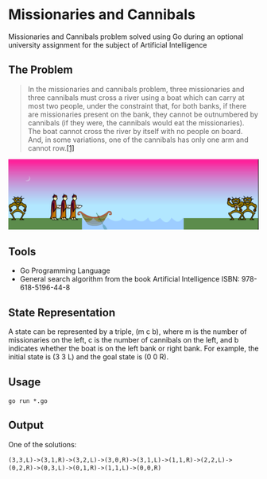 # Missionaries and Cannibals

Missionaries and Cannibals problem solved using Go during an optional university assignment for the subject of Artificial Intelligence

## The Problem

> In the missionaries and cannibals problem, three missionaries and three cannibals must cross a river using a boat which can carry at most two people, under the constraint that, for both banks, if there are missionaries present on the bank, they cannot be outnumbered by cannibals (if they were, the cannibals would eat the missionaries). The boat cannot cross the river by itself with no people on board. And, in some variations, one of the cannibals has only one arm and cannot row.[[1]](https://en.wikipedia.org/wiki/Missionaries_and_cannibals_problem#cite_note-PressmanSingmaster-1)

<img src="MC.png" alt="MC" width= “100%”/>

## Tools

- Go Programming Language
- General search algorithm from the book Artificial Intelligence ISBN: 978-618-5196-44-8

## State Representation

A state can be represented by a triple, (m c b), where m is the number of missionaries on
the left, c is the number of cannibals on the left, and b indicates whether the boat is on the
left bank or right bank. For example, the initial state is (3 3 L) and the goal state is
(0 0 R).

## Usage

```
go run *.go
```

## Output

One of the solutions:

```
(3,3,L)->(3,1,R)->(3,2,L)->(3,0,R)->(3,1,L)->(1,1,R)->(2,2,L)->(0,2,R)->(0,3,L)->(0,1,R)->(1,1,L)->(0,0,R)
```

